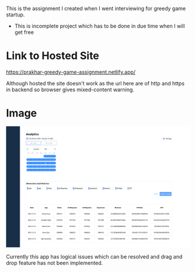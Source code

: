 This is the assignment I created when I went interviewing for greedy game startup.
- This is incomplete project which has to be done in due time when I will get free 

# Link to Hosted Site

https://prakhar-greedy-game-assignment.netlify.app/

Although hosted the site doesn't work as the url here are of http and https in backend so browser gives mixed-content warning.
# Image

<img src="src/ss.png"></img>

Currently this app has logical issues which can be resolved and drag and drop feature has not been implemented.
